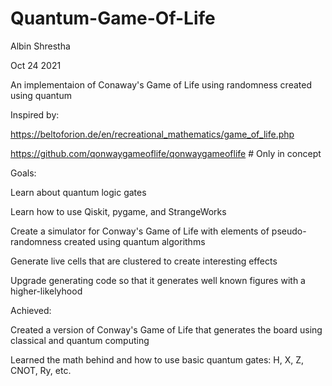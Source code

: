 # Quantum-Game-Of-Life
Albin Shrestha

Oct 24 2021

An implementaion of Conaway's Game of Life using randomness created using quantum

Inspired by:

https://beltoforion.de/en/recreational_mathematics/game_of_life.php

https://github.com/qonwaygameoflife/qonwaygameoflife # Only in concept

Goals:

  Learn about quantum logic gates

  Learn how to use Qiskit, pygame, and StrangeWorks

  Create a simulator for Conway's Game of Life with elements of pseudo-randomness created using quantum algorithms

  Generate live cells that are clustered to create interesting effects

  Upgrade generating code so that it generates well known figures with a higher-likelyhood

 
Achieved:

  Created a version of Conway's Game of Life that generates the board using classical and quantum computing
  
  Learned the math behind and how to use basic quantum gates: H, X, Z, CNOT, Ry, etc.
